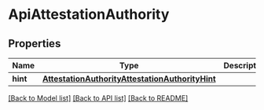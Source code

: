 # ApiAttestationAuthority

## Properties
Name | Type | Description | Notes
------------ | ------------- | ------------- | -------------
**hint** | [**AttestationAuthorityAttestationAuthorityHint**](AttestationAuthorityAttestationAuthorityHint.md) |  | [optional] 

[[Back to Model list]](../README.md#documentation-for-models) [[Back to API list]](../README.md#documentation-for-api-endpoints) [[Back to README]](../README.md)


